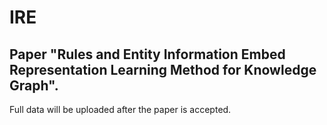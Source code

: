 # IRE

## Paper "Rules and Entity Information Embed Representation Learning Method for Knowledge Graph".

Full data will be uploaded after the paper is accepted.
